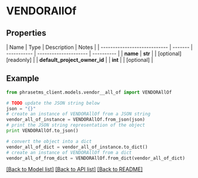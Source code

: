 # VENDORAllOf

## Properties

| Name                         | Type    | Description | Notes                 |
| ---------------------------- | ------- | ----------- | --------------------- | ---------- |
| **name**                     | **str** |             | [optional] [readonly] |
| **default_project_owner_id** |         | **int**     |                       | [optional] |

## Example

```python
from phrasetms_client.models.vendor__all_of import VENDORAllOf

# TODO update the JSON string below
json = "{}"
# create an instance of VENDORAllOf from a JSON string
vendor_all_of_instance = VENDORAllOf.from_json(json)
# print the JSON string representation of the object
print VENDORAllOf.to_json()

# convert the object into a dict
vendor_all_of_dict = vendor_all_of_instance.to_dict()
# create an instance of VENDORAllOf from a dict
vendor_all_of_from_dict = VENDORAllOf.from_dict(vendor_all_of_dict)
```

[[Back to Model list]](../README.md#documentation-for-models) [[Back to API list]](../README.md#documentation-for-api-endpoints) [[Back to README]](../README.md)
